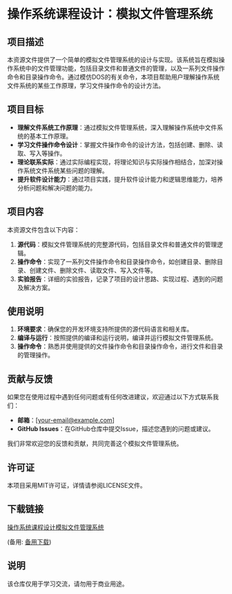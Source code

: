 # 操作系统课程设计：模拟文件管理系统

## 项目描述

本资源文件提供了一个简单的模拟文件管理系统的设计与实现。该系统旨在模拟操作系统中的文件管理功能，包括目录文件和普通文件的管理，以及一系列文件操作命令和目录操作命令。通过模仿DOS的有关命令，本项目帮助用户理解操作系统文件系统的某些工作原理，学习文件操作命令的设计方法。

## 项目目标

- **理解文件系统工作原理**：通过模拟文件管理系统，深入理解操作系统中文件系统的基本工作原理。
- **学习文件操作命令设计**：掌握文件操作命令的设计方法，包括创建、删除、读取、写入等操作。
- **理论联系实际**：通过实际编程实现，将理论知识与实际操作相结合，加深对操作系统文件系统某些问题的理解。
- **提升软件设计能力**：通过项目实践，提升软件设计能力和逻辑思维能力，培养分析问题和解决问题的能力。

## 项目内容

本资源文件包含以下内容：

1. **源代码**：模拟文件管理系统的完整源代码，包括目录文件和普通文件的管理逻辑。
2. **操作命令**：实现了一系列文件操作命令和目录操作命令，如创建目录、删除目录、创建文件、删除文件、读取文件、写入文件等。
3. **实验报告**：详细的实验报告，记录了项目的设计思路、实现过程、遇到的问题及解决方案。

## 使用说明

1. **环境要求**：确保您的开发环境支持所提供的源代码语言和相关库。
2. **编译与运行**：按照提供的编译和运行说明，编译并运行模拟文件管理系统。
3. **操作命令**：熟悉并使用提供的文件操作命令和目录操作命令，进行文件和目录的管理操作。

## 贡献与反馈

如果您在使用过程中遇到任何问题或有任何改进建议，欢迎通过以下方式联系我们：

- **邮箱**：[your-email@example.com]
- **GitHub Issues**：在GitHub仓库中提交Issue，描述您遇到的问题或建议。

我们非常欢迎您的反馈和贡献，共同完善这个模拟文件管理系统。

## 许可证

本项目采用MIT许可证，详情请参阅LICENSE文件。

## 下载链接
[操作系统课程设计模拟文件管理系统](https://pan.quark.cn/s/1ae2a99134ff) 

(备用: [备用下载](https://pan.baidu.com/s/1kUxmV3fy1DIZ8K4IfO8DBQ?pwd=1234))

## 说明

该仓库仅用于学习交流，请勿用于商业用途。
